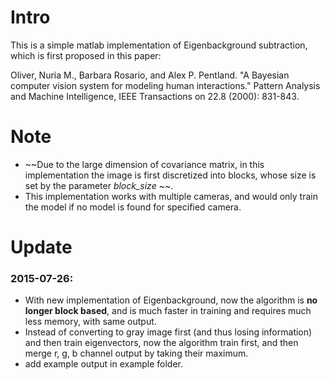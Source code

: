 # Intro

This is a simple matlab implementation of Eigenbackground subtraction, which is first proposed in this paper: 

Oliver, Nuria M., Barbara Rosario, and Alex P. Pentland. "A Bayesian computer vision system for modeling human interactions." Pattern Analysis and Machine Intelligence, IEEE Transactions on 22.8 (2000): 831-843.


# Note

* ~~Due to the large dimension of covariance matrix, in this implementation the image is first discretized into blocks, whose size is set by the parameter *block_size* ~~. 
* This implementation works with multiple cameras, and would only train the model if no model is found for specified camera.

# Update

### 2015-07-26:
* With new implementation of Eigenbackground, now the algorithm is **no longer block based**, and is much faster in training and requires much less memory, with same output.
* Instead of converting to gray image first (and thus losing information) and then train eigenvectors, now the algorithm train first, and then merge r, g, b channel output by taking their maximum.
* add example output in example folder.